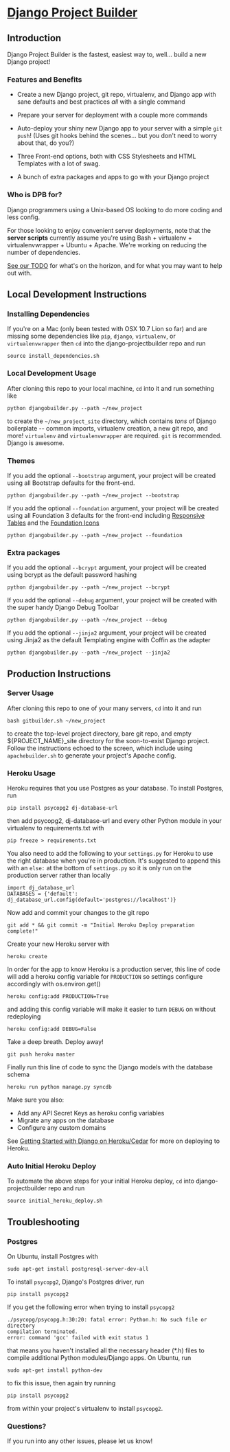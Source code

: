 [Django Project Builder](http://builtbyptm.com/blog/announcing-django-project-builder-v01/ "Announcing Django Project Builder v0.1")
======================

## Introduction

Django Project Builder is the fastest, easiest way to, well... build a
new Django project!

### Features and Benefits

* Create a new Django project, git repo, virtualenv, and Django app
  with sane defaults and best practices _all_ with a single command

* Prepare your server for deployment with a couple more commands

* Auto-deploy your shiny new Django app to your server with a simple
  `git push`!  (Uses git hooks behind the scenes... but you don't need
  to worry about that, do you?)

* Three Front-end options, both with CSS Stylesheets and HTML Templates with a lot of swag.

* A bunch of extra packages and apps to go with your Django project

### Who is DPB for?

Django programmers using a Unix-based OS looking to do more coding and less config.

For those looking to enjoy convenient server deployments, note that
the __server scripts__ currently assume you're using Bash + virtualenv +
virtualenvwrapper + Ubuntu + Apache.  We're working on reducing the
number of dependencies.

[See our TODO](https://github.com/prototypemagic/django-projectbuilder/blob/master/TODO.md)
for what's on the horizon, and for what you may want to help out with.


## Local Development Instructions

### Installing Dependencies

If you're on a Mac (only been tested with OSX 10.7 Lion so far) and are missing
some dependencies like `pip`, `django`, `virtualenv`, or `virtualenvwrapper`
then `cd` into the django-projectbuilder repo and run

    source install_dependencies.sh

### Local Development Usage

After cloning this repo to your local machine, `cd` into it and run
something like

    python djangobuilder.py --path ~/new_project

to create the `~/new_project_site` directory, which contains _tons_ of
Django boilerplate -- common imports, virtualenv creation, a new git
repo, and more! `virtualenv` and `virtualenvwrapper` are required. `git` is
recommended. Django is awesome.

### Themes

If you add the optional `--bootstrap` argument, your project will be created
using all Bootstrap defaults for the front-end.

    python djangobuilder.py --path ~/new_project --bootstrap

If you add the optional `--foundation` argument, your project will be created
using all Foundation 3 defaults for the front-end including [Responsive Tables](http://www.zurb.com/playground/responsive-tables)
and the [Foundation Icons](http://www.zurb.com/playground/foundation-icons)

    python djangobuilder.py --path ~/new_project --foundation

### Extra packages

If you add the optional `--bcrypt` argument, your project will be created
using bcrypt as the default password hashing

    python djangobuilder.py --path ~/new_project --bcrypt

If you add the optional `--debug` argument, your project will be created
with the super handy Django Debug Toolbar

    python djangobuilder.py --path ~/new_project --debug

If you add the optional `--jinja2` argument, your project will be created
using Jinja2 as the default Templating engine with Coffin as the adapter

    python djangobuilder.py --path ~/new_project --jinja2


## Production Instructions

### Server Usage

After cloning this repo to one of your many servers, `cd` into it and
run

    bash gitbuilder.sh ~/new_project

to create the top-level project directory, bare git repo, and empty
${PROJECT_NAME}_site directory for the soon-to-exist Django project.
Follow the instructions echoed to the screen, which include using
`apachebuilder.sh` to generate your project's Apache config.

### Heroku Usage

Heroku requires that you use Postgres as your database.  To install
Postgres, run

    pip install psycopg2 dj-database-url

then add psycopg2, dj-database-url and every other Python module in your virtualenv to requirements.txt with

    pip freeze > requirements.txt

You also need to add the following to your `settings.py` for Heroku to use the right database
when you're in production. It's suggested to append this with an `else:` at the bottom of
`settings.py` so it is only run on the production server rather than locally

    import dj_database_url
    DATABASES = {'default': dj_database_url.config(default='postgres://localhost')}

Now add and commit your changes to the git repo

    git add * && git commit -m "Initial Heroku Deploy preparation complete!"

Create your new Heroku server with

    heroku create

In order for the app to know Heroku is a production server, this line of code
will add a heroku config variable for `PRODUCTION` so settings configure accordingly
with os.environ.get()

    heroku config:add PRODUCTION=True

and adding this config variable will make it easier to turn `DEBUG` on without redeploying

    heroku config:add DEBUG=False

Take a deep breath. Deploy away!

    git push heroku master

Finally run this line of code to sync the Django models with the database schema

    heroku run python manage.py syncdb

Make sure you also:

* Add any API Secret Keys as heroku config variables
* Migrate any apps on the database
* Configure any custom domains

See
[Getting Started with Django on Heroku/Cedar](https://devcenter.heroku.com/articles/django)
for more on deploying to Heroku.

### Auto Initial Heroku Deploy

To automate the above steps for your initial Heroku deploy,
`cd` into django-projectbuilder repo and run

    source initial_heroku_deploy.sh


## Troubleshooting

### Postgres

On Ubuntu, install Postgres with

    sudo apt-get install postgresql-server-dev-all

To install `psycopg2`, Django's Postgres driver, run

    pip install psycopg2

If you get the following error when trying to install `psycopg2`

    ./psycopg/psycopg.h:30:20: fatal error: Python.h: No such file or directory
    compilation terminated.
    error: command 'gcc' failed with exit status 1

that means you haven't installed all the necessary header (*.h) files
to compile additional Python modules/Django apps.  On Ubuntu, run

    sudo apt-get install python-dev

to fix this issue, then again try running

    pip install psycopg2

from within your project's virtualenv to install `psycopg2`.

### Questions?

If you run into any other issues, please let us know!
